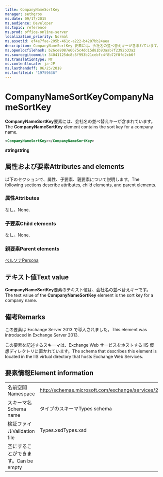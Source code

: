 ```yaml
---
title: CompanyNameSortKey
manager: sethgros
ms.date: 09/17/2015
ms.audience: Developer
ms.topic: reference
ms.prod: office-online-server
localization_priority: Normal
ms.assetid: ef4e7fae-205b-461c-a222-b4287bb24aea
description: CompanyNameSortKey 要素には、会社名の並べ替えキーが含まれています。
ms.openlocfilehash: b26ce8087e6675c4dd15d81b93aab7f2392b33a2
ms.sourcegitcommit: 34041125dc8c5f993b21cebfc4f8b72f0fd2cb6f
ms.translationtype: MT
ms.contentlocale: ja-JP
ms.lasthandoff: 06/25/2018
ms.locfileid: "19759636"
---
```

# <a name="companynamesortkey"></a><span data-ttu-id="fc555-103">CompanyNameSortKey</span><span class="sxs-lookup"><span data-stu-id="fc555-103">CompanyNameSortKey</span></span>

<span data-ttu-id="fc555-104">**CompanyNameSortKey**要素には、会社名の並べ替えキーが含まれています。</span><span class="sxs-lookup"><span data-stu-id="fc555-104">The **CompanyNameSortKey** element contains the sort key for a company name.</span></span> 
  
```XML
<CompanyNameSortKey></CompanyNameSortKey>
```

 <span data-ttu-id="fc555-105">**string**</span><span class="sxs-lookup"><span data-stu-id="fc555-105">**string**</span></span>
## <a name="attributes-and-elements"></a><span data-ttu-id="fc555-106">属性および要素</span><span class="sxs-lookup"><span data-stu-id="fc555-106">Attributes and elements</span></span>

<span data-ttu-id="fc555-107">以下のセクションで、属性、子要素、親要素について説明します。</span><span class="sxs-lookup"><span data-stu-id="fc555-107">The following sections describe attributes, child elements, and parent elements.</span></span>
  
### <a name="attributes"></a><span data-ttu-id="fc555-108">属性</span><span class="sxs-lookup"><span data-stu-id="fc555-108">Attributes</span></span>

<span data-ttu-id="fc555-109">なし。</span><span class="sxs-lookup"><span data-stu-id="fc555-109">None.</span></span>
  
### <a name="child-elements"></a><span data-ttu-id="fc555-110">子要素</span><span class="sxs-lookup"><span data-stu-id="fc555-110">Child elements</span></span>

<span data-ttu-id="fc555-111">なし。</span><span class="sxs-lookup"><span data-stu-id="fc555-111">None.</span></span>
  
### <a name="parent-elements"></a><span data-ttu-id="fc555-112">親要素</span><span class="sxs-lookup"><span data-stu-id="fc555-112">Parent elements</span></span>

[<span data-ttu-id="fc555-113">ペルソナ</span><span class="sxs-lookup"><span data-stu-id="fc555-113">Persona</span></span>](persona.md)
  
## <a name="text-value"></a><span data-ttu-id="fc555-114">テキスト値</span><span class="sxs-lookup"><span data-stu-id="fc555-114">Text value</span></span>

<span data-ttu-id="fc555-115">**CompanyNameSortKey**要素のテキスト値は、会社名の並べ替えキーです。</span><span class="sxs-lookup"><span data-stu-id="fc555-115">The text value of the **CompanyNameSortKey** element is the sort key for a company name.</span></span> 
  
## <a name="remarks"></a><span data-ttu-id="fc555-116">備考</span><span class="sxs-lookup"><span data-stu-id="fc555-116">Remarks</span></span>

<span data-ttu-id="fc555-117">この要素は Exchange Server 2013 で導入されました。</span><span class="sxs-lookup"><span data-stu-id="fc555-117">This element was introduced in Exchange Server 2013.</span></span>
  
<span data-ttu-id="fc555-118">この要素を記述するスキーマは、Exchange Web サービスをホストする IIS 仮想ディレクトリに置かれています。</span><span class="sxs-lookup"><span data-stu-id="fc555-118">The schema that describes this element is located in the IIS virtual directory that hosts Exchange Web Services.</span></span>
  
## <a name="element-information"></a><span data-ttu-id="fc555-119">要素情報</span><span class="sxs-lookup"><span data-stu-id="fc555-119">Element information</span></span>

|||
|:-----|:-----|
|<span data-ttu-id="fc555-120">名前空間</span><span class="sxs-lookup"><span data-stu-id="fc555-120">Namespace</span></span>  <br/> |http://schemas.microsoft.com/exchange/services/2006/types  <br/> |
|<span data-ttu-id="fc555-121">スキーマ名</span><span class="sxs-lookup"><span data-stu-id="fc555-121">Schema name</span></span>  <br/> |<span data-ttu-id="fc555-122">タイプのスキーマ</span><span class="sxs-lookup"><span data-stu-id="fc555-122">Types schema</span></span>  <br/> |
|<span data-ttu-id="fc555-123">検証ファイル</span><span class="sxs-lookup"><span data-stu-id="fc555-123">Validation file</span></span>  <br/> |<span data-ttu-id="fc555-124">Types.xsd</span><span class="sxs-lookup"><span data-stu-id="fc555-124">Types.xsd</span></span>  <br/> |
|<span data-ttu-id="fc555-125">空にすることができます。</span><span class="sxs-lookup"><span data-stu-id="fc555-125">Can be empty</span></span>  <br/> ||
   

